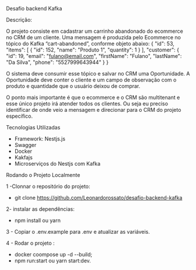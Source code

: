 Desafio backend Kafka

Descrição:

O projeto consiste em cadastrar um carrinho abandonado do ecommerce no CRM de um cliente. Uma mensagem é produzida pelo Ecommerce no tópico do Kafka “cart-abandoned”, conforme objeto abaixo:
{
  "id": 53,
  "items": [
    {
      "id": 152,
      "name": "Produto 1",
      "quantity": 1
    }
  ],
  "customer": {
    "id": 19,
    "email": "fulano@email.com",
    "firstName": "Fulano",
    "lastName": "Da Silva",
    "phone": "5527999643944"
  }
}

O sistema deve consumir esse tópico e salvar no CRM uma Oportunidade. A Oportunidade deve conter o cliente e um campo de observação com o produto e quantidade que o usuário deixou de comprar.

O ponto mais importante é que o ecommerce e o CRM são multitenant e esse único projeto irá atender todos os clientes. Ou seja eu preciso identificar de onde veio a mensagem e direcionar para o CRM do projeto específico.

Tecnologias Utilizadas
- Framework: Nestjs.js
- Swagger
- Docker
- Kakfajs
- Microserviços do Nestjs com Kafka

Rodando o Projeto Localmente

1 -Clonnar o repositório do projeto:
- git clone https://github.com/Leonardorossato/desafio-backend-kafka

2- instalar as dependências:
- npm install ou yarn

3 - Copiar o .env.example para .env e atualizar as variáveis.

4 - Rodar o projeto :
- docker coompose up -d --build;
- npm run:start ou yarn start:dev.
